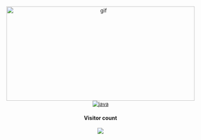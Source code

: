 <html>

 <body>
<div id="header" align="center" >
  <h3/>
</div>
<div id="header" align="center">



<img src="https://media.tenor.com/GfSX-u7VGM4AAAAC/coding.gif" alt="gif" width="500" height="250"/>





</div>
<div id="header" align="center">
<a href="https://github.com/topics/snake-game" target="_blank"> <img src="https://user-images.githubusercontent.com/61455803/183988963-6419249b-842a-4630-9de8-c71102a2ce67.svg" alt="java" /> </a> 


  
  <h4 align="center">Visitor count</h4>
<p align="center"> 
  <img src="https://profile-counter.glitch.me/oguzhancerci/count.svg" />
</p>
</body>
 </html>

